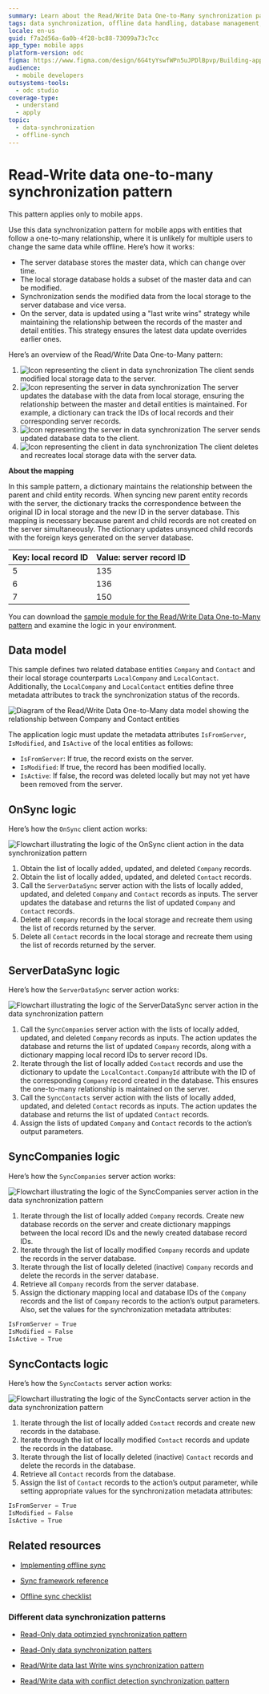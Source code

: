 ```yaml
---
summary: Learn about the Read/Write Data One-to-Many synchronization pattern in OutSystems Developer Cloud (ODC) for mobile apps, ensuring data consistency with a "last write wins" approach.
tags: data synchronization, offline data handling, database management, mobile app development, data consistency
locale: en-us
guid: f7a2d56a-6a0b-4f28-bc88-73099a73c7cc
app_type: mobile apps
platform-version: odc
figma: https://www.figma.com/design/6G4tyYswfWPn5uJPDlBpvp/Building-apps?node-id=7908-1062
audience:
  - mobile developers
outsystems-tools:
  - odc studio
coverage-type:
  - understand
  - apply
topic:
  - data-synchronization
  - offline-synch
---
```


# Read-Write data one-to-many synchronization pattern

<div class="info" markdown="1">

This pattern applies only to mobile apps.

</div>

Use this data synchronization pattern for mobile apps with entities that follow a one-to-many relationship, where it is unlikely for multiple users to change the same data while offline. Here’s how it works:

* The server database stores the master data, which can change over time.
* The local storage database holds a subset of the master data and can be modified.
* Synchronization sends the modified data from the local storage to the server database and vice versa.
* On the server, data is updated using a "last write wins" strategy while maintaining the relationship between the records of the master and detail entities. This strategy ensures the latest data update overrides earlier ones.

Here’s an overview of the Read/Write Data One-to-Many pattern:

1. ![Icon representing the client in data synchronization](images/icon-client.png "Client Icon") The client sends modified local storage data to the server.
2. ![Icon representing the server in data synchronization](images/icon-server.png "Server Icon") The server updates the database with the data from local storage, ensuring the relationship between the master and detail entities is maintained. For example, a dictionary can track the IDs of local records and their corresponding server records.
3. ![Icon representing the server in data synchronization](images/icon-server.png "Server Icon") The server sends updated database data to the client.
4. ![Icon representing the client in data synchronization](images/icon-client.png "Client Icon") The client deletes and recreates local storage data with the server data.

**About the mapping**

In this sample pattern, a dictionary maintains the relationship between the parent and child entity records. When syncing new parent entity records with the server, the dictionary tracks the correspondence between the original ID in local storage and the new ID in the server database. This mapping is necessary because parent and child records are not created on the server simultaneously. The dictionary updates unsynced child records with the foreign keys generated on the server database.

Key: local record ID | Value: server record ID
---------------------|------------------------
5                    | 135
6                    | 136
7                    | 150

You can download the [sample module for the Read/Write Data One-to-Many pattern](http://www.outsystems.com/forge/component/1638/Offline+Data+Sync+Patterns/) and examine the logic in your environment.

## Data model

This sample defines two related database entities `Company` and `Contact` and their local storage counterparts `LocalCompany` and `LocalContact`. Additionally, the `LocalCompany` and `LocalContact` entities define three metadata attributes to track the synchronization status of the records.

![Diagram of the Read/Write Data One-to-Many data model showing the relationship between Company and Contact entities](images/read-write-data-one-to-many-data-model-odcs.png "Read/Write Data One-to-Many Data Model")

The application logic must update the metadata attributes `IsFromServer`, `IsModified`, and `IsActive` of the local entities as follows:

* `IsFromServer`: If true, the record exists on the server.
* `IsModified`: If true, the record has been modified locally.
* `IsActive`: If false, the record was deleted locally but may not yet have been removed from the server.

## OnSync logic

Here’s how the `OnSync` client action works:

![Flowchart illustrating the logic of the OnSync client action in the data synchronization pattern](images/read-write-data-one-to-many-OnSync-odcs.png "OnSync Logic Flow")

1. Obtain the list of locally added, updated, and deleted `Company` records.
2. Obtain the list of locally added, updated, and deleted `Contact` records.
3. Call the `ServerDataSync` server action with the lists of locally added, updated, and deleted `Company` and `Contact` records as inputs. The server updates the database and returns the list of updated `Company` and `Contact` records.
4. Delete all `Company` records in the local storage and recreate them using the list of records returned by the server.
5. Delete all `Contact` records in the local storage and recreate them using the list of records returned by the server.

## ServerDataSync logic

Here’s how the `ServerDataSync` server action works:

![Flowchart illustrating the logic of the ServerDataSync server action in the data synchronization pattern](images/read-write-data-one-to-many-serverdatasync-odcs.png "ServerDataSync Logic Flow")

1. Call the `SyncCompanies` server action with the lists of locally added, updated, and deleted `Company` records as inputs. The action updates the database and returns the list of updated `Company` records, along with a dictionary mapping local record IDs to server record IDs.
2. Iterate through the list of locally added `Contact` records and use the dictionary to update the `LocalContact.CompanyId` attribute with the ID of the corresponding `Company` record created in the database. This ensures the one-to-many relationship is maintained on the server.
3. Call the `SyncContacts` server action with the lists of locally added, updated, and deleted `Contact` records as inputs. The action updates the database and returns the list of updated `Contact` records.
4. Assign the lists of updated `Company` and `Contact` records to the action’s output parameters.

## SyncCompanies logic

Here’s how the `SyncCompanies` server action works:

![Flowchart illustrating the logic of the SyncCompanies server action in the data synchronization pattern](images/read-write-data-one-to-many-synccompanies-odcs.png "SyncCompanies Logic Flow")

1. Iterate through the list of locally added `Company` records. Create new database records on the server and create dictionary mappings between the local record IDs and the newly created database record IDs.
2. Iterate through the list of locally modified `Company` records and update the records in the server database.
3. Iterate through the list of locally deleted (inactive) `Company` records and delete the records in the server database.
4. Retrieve all `Company` records from the server database.
5. Assign the dictionary mapping local and database IDs of the `Company` records and the list of `Company` records to the action’s output parameters. Also, set the values for the synchronization metadata attributes:

```javascript
IsFromServer = True  
IsModified = False  
IsActive = True
```

## SyncContacts logic

Here’s how the `SyncContacts` server action works:

![Flowchart illustrating the logic of the SyncContacts server action in the data synchronization pattern](images/read-write-data-one-to-many-synccontacts-odcs.png "SyncContacts Logic Flow")

1. Iterate through the list of locally added `Contact` records and create new records in the database.
2. Iterate through the list of locally modified `Contact` records and update the records in the database.
3. Iterate through the list of locally deleted (inactive) `Contact` records and delete the records in the database.
4. Retrieve all `Contact` records from the database.
5. Assign the list of `Contact` records to the action’s output parameter, while setting appropriate values for the synchronization metadata attributes:

```javascript
IsFromServer = True  
IsModified = False  
IsActive = True
```
## Related resources

* [Implementing offline sync](../sync-implement.md)
  
* [Sync framework reference](../sync-reference.md)
  
* [Offline sync checklist](../sync-checklist.md)

### Different data synchronization patterns

* [Read-Only data optimzied synchronization pattern](read-only-data-optimized.md)
  
* [Read-Only data synchronization patters](read-only-data.md)
  
* [Read/Write data last Write wins synchronization pattern](read-write-data-last-write-wins.md)
  
* [Read/Write data with conflict detection synchronization pattern](read-write-data-with-conflict-detection.md)

